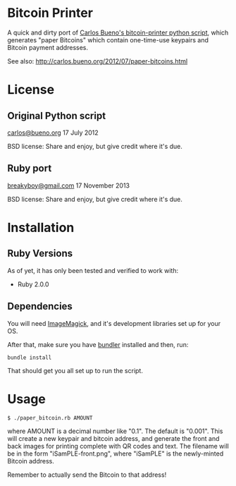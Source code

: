 Bitcoin Printer
===============

A quick and dirty port of [Carlos Bueno's bitcoin-printer python script](https://github.com/aristus/bitcoin-printer), which generates "paper Bitcoins" which contain one-time-use keypairs and Bitcoin payment addresses.

See also: http://carlos.bueno.org/2012/07/paper-bitcoins.html

# License
## Original Python script
carlos@bueno.org 17 July 2012

BSD license: Share and enjoy, but give credit where it's due.

## Ruby port
breakyboy@gmail.com 17 November 2013

BSD license: Share and enjoy, but give credit where it's due.

# Installation
## Ruby Versions
As of yet, it has only been tested and verified to work with:
- Ruby 2.0.0

## Dependencies
You will need [ImageMagick](http://www.imagemagick.org/), and it's development libraries set up for your OS.

After that, make sure you have [bundler](http://bundler.io/) installed and then, run:
```
bundle install
```
That should get you all set up to run the script.

# Usage
```
$ ./paper_bitcoin.rb AMOUNT
```
where AMOUNT is a decimal number like "0.1". The default is "0.001". This will create a new keypair and bitcoin address, and generate the front and back images for printing complete with QR codes and text. The filename will be in the form "iSamPLE-front.png", where "iSamPLE" is the newly-minted Bitcoin address.

Remember to actually send the Bitcoin to that address!

